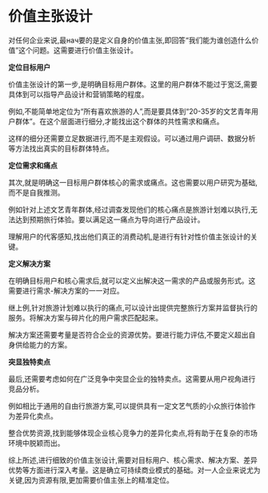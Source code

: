 # 价值主张设计

对任何企业来说,最нач要的是定义自身的价值主张,即回答“我们能为谁创造什么价值”这个问题。这需要进行价值主张设计。

**定位目标用户**

价值主张设计的第一步,是明确目标用户群体。这里的用户群体不能过于宽泛,需要具体到可以指导产品设计和营销策略的程度。

例如,不能简单地定位为“所有喜欢旅游的人”,而是要具体到“20-35岁的文艺青年用户群体”。在这个层面进行细分,才能找出这个群体的共性需求和痛点。

这样的细分还需要立足数据进行,而不是主观假设。可以通过用户调研、数据分析等方法找出真实的目标群体特点。

**定位需求和痛点**

其次,就是明确这一目标用户群体核心的需求或痛点。这也需要以用户研究为基础,而不是自我推测。

例如针对上述文艺青年群体,经过调查发现他们的核心痛点是旅游计划难以执行,无法达到预期旅行体验。要以满足这一痛点为导向进行产品设计。

理解用户的代客感知,找出他们真正的消费动机,是进行有针对性价值主张设计的关键。

**定义解决方案**

在明确目标用户和核心需求后,就可以定义出解决这一需求的产品或服务形式。这需要进行需求-解决方案的一一对应。

继上例,针对旅游计划难以执行的痛点,可以设计出提供完整旅行方案并监督执行的服务。将解决方案与碎片化的用户需求匹配起来。

解决方案还需要考量是否符合企业的资源优势。要进行能力评估,不要定义超出自身供给能力的方案。

**突显独特卖点**

最后,还需要考虑如何在广泛竞争中突显企业的独特卖点。这需要从用户视角进行竞品分析。

例如相比于通用的自由行旅游方案,可以提供具有一定文艺气质的小众旅行体验作为差异化卖点。

整合优势资源,找到能够体现企业核心竞争力的差异化卖点,将有助于在复杂的市场环境中脱颖而出。

综上所述,进行细致的价值主张设计,需要对目标用户、核心需求、解决方案、差异优势等方面进行深入考量。这是确立可持续商业模式的基础。对一人企业来说尤为关键,因为资源有限,更加需要价值主张上的精准定位。